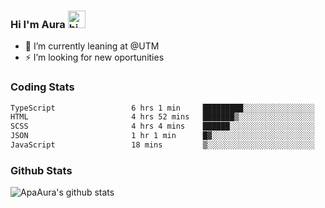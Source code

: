 ### Hi I'm Aura <img src="https://user-images.githubusercontent.com/1303154/88677602-1635ba80-d120-11ea-84d8-d263ba5fc3c0.gif" width="28px" alt="hi">

- 🔭 I’m currently leaning at @UTM
- ⚡ I’m looking for new oportunities


### Coding Stats

<!--START_SECTION:waka-->

```txt
TypeScript                 6 hrs 1 min     █████████░░░░░░░░░░░░░░░░   35.98 %
HTML                       4 hrs 52 mins   ███████▒░░░░░░░░░░░░░░░░░   29.16 %
SCSS                       4 hrs 4 mins    ██████░░░░░░░░░░░░░░░░░░░   24.29 %
JSON                       1 hr 1 min      █▓░░░░░░░░░░░░░░░░░░░░░░░   06.12 %
JavaScript                 18 mins         ▒░░░░░░░░░░░░░░░░░░░░░░░░   01.83 %
```

<!--END_SECTION:waka-->

### Github Stats

![ApaAura's github stats](https://github-readme-stats.vercel.app/api?username=ApaAura&count_private=true&theme=tokyonight&hide=contribs,prs)
